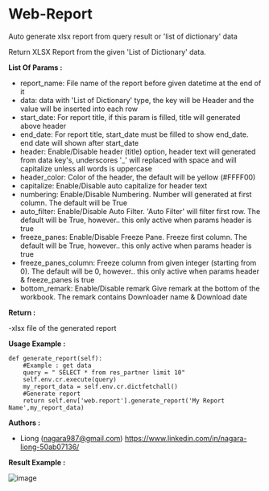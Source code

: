 # Web-Report
Auto generate xlsx report from query result or 'list of dictionary' data

Return XLSX Report from the given 'List of Dictionary' data.

**List Of Params :**
- report_name: File name of the report before given datetime at the end of it
- data: data with 'List of Dictionary' type, the key will be Header and the value will be inserted into each row 
- start_date: For report title, if this param is filled, title will generated above header
- end_date: For report title, start_date must be filled to show end_date. end date will shown after start_date
- header: Enable/Disable header (title) option, header text will generated from data key's, underscores '_' will replaced with space and will capitalize unless all words is uppercase 
- header_color: Color of the header, the default will be yellow (#FFFF00)
- capitalize: Enable/Disable auto capitalize for header text
- numbering: Enable/Disable Numbering. Number will generated at first column. The default will be True
- auto_filter: Enable/Disable Auto Filter. 'Auto Filter' will filter first row. The default will be True, however.. this only active when params header is true
- freeze_panes: Enable/Disable Freeze Pane. Freeze first column. The default will be True, however.. this only active when params header is true
- freeze_panes_column: Freeze column from given integer (starting from 0). The default will be 0, however.. this only active when params header & freeze_panes is true
- bottom_remark: Enable/Disable remark Give remark at the bottom of the workbook. The remark contains Downloader name & Download date


**Return :** 

-xlsx file of the generated report


**Usage Example :**

    def generate_report(self):
        #Example : get data
        query = " SELECT * from res_partner limit 10"
        self.env.cr.execute(query)
        my_report_data = self.env.cr.dictfetchall()
        #Generate report
        return self.env['web.report'].generate_report('My Report Name',my_report_data)

**Authors :**
- Liong (nagara987@gmail.com)
https://www.linkedin.com/in/nagara-liong-50ab07136/

**Result Example :**


![image](https://user-images.githubusercontent.com/52643098/134668255-ffed5b33-52bf-4762-8d60-75b007c2e38d.png)


